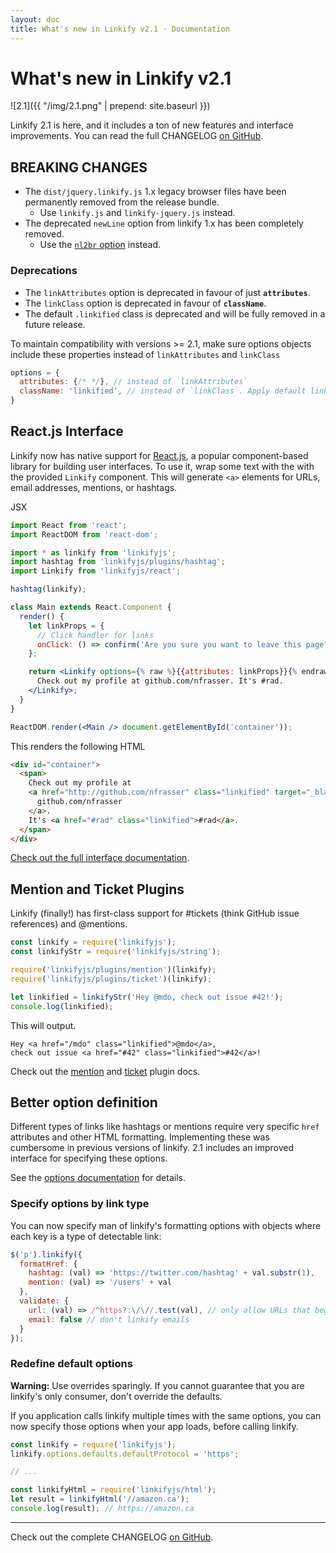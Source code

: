 ```yaml
---
layout: doc
title: What's new in Linkify v2.1 · Documentation
---
```


# What's new in Linkify v2.1

![2.1]({{ "/img/2.1.png" | prepend: site.baseurl }})

Linkify 2.1 is here, and it includes a ton of new features and interface
improvements. You can read the full CHANGELOG [on GitHub](https://github.com/SoapBox/linkifyjs/blob/master/CHANGELOG.md#2.1.0).

## BREAKING CHANGES

* The `dist/jquery.linkify.js` 1.x legacy browser files have been permanently
removed from the release bundle.
  * Use `linkify.js` and `linkify-jquery.js` instead.
* The deprecated `newLine` option from linkify 1.x has been completely removed.
  * Use the [`nl2br` option](options.html#nl2br) instead.

### Deprecations

* The `linkAttributes` option is deprecated in favour of just **`attributes`**.
* The `linkClass` option is deprecated in favour of **`className`**.
* The default `.linkified` class is deprecated and will be fully removed
in a future release.

To maintain compatibility with versions >= 2.1, make sure options objects
include these properties instead of `linkAttributes` and `linkClass`

```js
options = {
  attributes: {/* */}, // instead of `linkAttributes`
  className: 'linkified', // instead of `linkClass`. Apply default linkClass
}
```

## React.js Interface

Linkify now has native support for
[React.js](https://facebook.github.io/react/), a popular component-based library
for building user interfaces. To use it, wrap some text with the with the
provided `Linkify` component. This will generate `<a>` elements for URLs, email
addresses, mentions, or hashtags.

JSX

```jsx
import React from 'react';
import ReactDOM from 'react-dom';

import * as linkify from 'linkifyjs';
import hashtag from 'linkifyjs/plugins/hashtag';
import Linkify from 'linkifyjs/react';

hashtag(linkify);

class Main extends React.Component {
  render() {
    let linkProps = {
      // Click handler for links
      onClick: () => confirm('Are you sure you want to leave this page?')
    };

    return <Linkify options={% raw %}{{attributes: linkProps}}{% endraw %}>
      Check out my profile at github.com/nfrasser. It's #rad.
    </Linkify>;
  }
}

ReactDOM.render(<Main /> document.getElementById('container'));
```

This renders the following HTML

```html
<div id="container">
  <span>
    Check out my profile at
    <a href="http://github.com/nfrasser" class="linkified" target="_blank">
      github.com/nfrasser
    </a>.
    It's <a href="#rad" class="linkified">#rad</a>.
  </span>
</div>
```

[Check out the full interface documentation](linkify-react.html).

## Mention and Ticket Plugins

Linkify (finally!) has first-class support for #tickets (think GitHub issue
references) and @mentions.

```js
const linkify = require('linkifyjs');
const linkifyStr = require('linkifyjs/string');

require('linkifyjs/plugins/mention')(linkify);
require('linkifyjs/plugins/ticket')(linkify);

let linkified = linkifyStr('Hey @mdo, check out issue #42!');
console.log(linkified);
```

This will output.

```
Hey <a href="/mdo" class="linkified">@mdo</a>,
check out issue <a href="#42" class="linkified">#42</a>!
```

Check out the [mention](plugin-mention.html) and [ticket](plugin-ticket.html)
plugin docs.

## Better option definition

Different types of links like hashtags or mentions require very specific `href`
attributes and other HTML formatting. Implementing these was cumbersome in
previous versions of linkify. 2.1 includes an improved interface for specifying
these options.

See the [options documentation](options.html) for details.

### Specify options by link type

You can now specify man of linkify's formatting options with objects where each
key is a type of detectable link:

```js
$('p').linkify({
  formatHref: {
    hashtag: (val) => 'https://twitter.com/hashtag' + val.substr(1),
    mention: (val) => '/users' + val
  },
  validate: {
    url: (val) => /^https?:\/\//.test(val), // only allow URLs that begin with a protocol
    email: false // don't linkify emails
  }
});
```

### Redefine default options

<div class="alert alert-warning">
  <strong>Warning:</strong> Use overrides sparingly. If you cannot guarantee that
  you are linkify's only consumer, don't override the defaults.
</div>

If you application calls linkify multiple times with the same options, you
can now specify those options when your app loads, before calling linkify.

```js
const linkify = require('linkifyjs');
linkify.options.defaults.defaultProtocol = 'https';

// ...

const linkifyHtml = require('linkifyjs/html');
let result = linkifyHtml('//amazon.ca');
console.log(result); // https://amazon.ca
```


***

Check out the complete CHANGELOG [on
GitHub](https://github.com/SoapBox/linkifyjs/blob/master/CHANGELOG.md#2.1.0).

<script>localStorage && localStorage.setItem('linkify_seen_announcement_2_1', 'true');</script>
